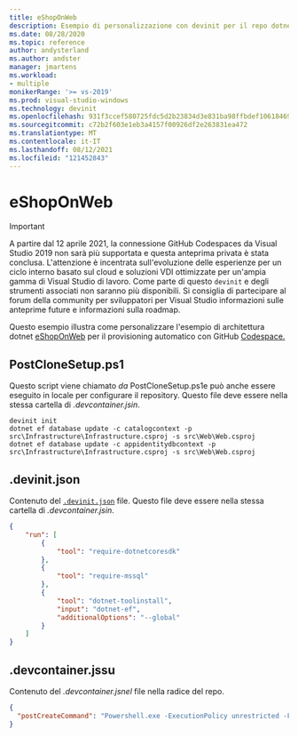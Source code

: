 ```yaml
---
title: eShopOnWeb
description: Esempio di personalizzazione con devinit per il repo dotnet-architecture/eShopOnWeb.
ms.date: 08/28/2020
ms.topic: reference
author: andysterland
ms.author: andster
manager: jmartens
ms.workload:
- multiple
monikerRange: '>= vs-2019'
ms.prod: visual-studio-windows
ms.technology: devinit
ms.openlocfilehash: 931f3ccef580725fdc5d2b23834d3e831ba98ffbdef10618469da2ee23231e9a
ms.sourcegitcommit: c72b2f603e1eb3a4157f00926df2e263831ea472
ms.translationtype: MT
ms.contentlocale: it-IT
ms.lasthandoff: 08/12/2021
ms.locfileid: "121452843"
---
```

# <a name="eshoponweb"></a>eShopOnWeb

> [!IMPORTANT]
> A partire dal 12 aprile 2021, la connessione GitHub Codespaces da Visual Studio 2019 non sarà più supportata e questa anteprima privata è stata conclusa. L'attenzione è incentrata sull'evoluzione delle esperienze per un ciclo interno basato sul cloud e soluzioni VDI ottimizzate per un'ampia gamma di Visual Studio di lavoro. Come parte di questo `devinit` e degli strumenti associati non saranno più disponibili. Si consiglia di partecipare al forum della community per sviluppatori per Visual Studio informazioni sulle anteprime future e informazioni sulla roadmap.

Questo esempio illustra come personalizzare l'esempio di architettura dotnet [eShopOnWeb](https://github.com/dotnet-architecture/eShopOnWeb) per il provisioning automatico con GitHub [Codespace.](https://github.com/features/codespaces)

## <a name="postclonesetupps1"></a>PostCloneSetup.ps1

Questo script viene chiamato _da_ PostCloneSetup.ps1e può anche essere eseguito in locale per configurare il repository. Questo file deve essere nella stessa cartella di _.devcontainer.jsin_.

```console
devinit init
dotnet ef database update -c catalogcontext -p src\Infrastructure\Infrastructure.csproj -s src\Web\Web.csproj
dotnet ef database update -c appidentitydbcontext -p src\Infrastructure\Infrastructure.csproj -s src\Web\Web.csproj
```

## <a name="devinitjson"></a>.devinit.json

Contenuto del [`.devinit.json`](devinit-json.md) file. Questo file deve essere nella stessa cartella di _.devcontainer.jsin_.

```json
{
    "run": [
        {
            "tool": "require-dotnetcoresdk"
        },
        {
            "tool": "require-mssql"
        },
        {
            "tool": "dotnet-toolinstall",
            "input": "dotnet-ef",
            "additionalOptions": "--global"
        }
    ]
}
```

## <a name="devcontainerjson"></a>.devcontainer.jssu

Contenuto del _.devcontainer.jsnel_ file nella radice del repo.

```json
{
  "postCreateCommand": "Powershell.exe -ExecutionPolicy unrestricted -File .\\PostCloneSetup.ps1"
}
```
